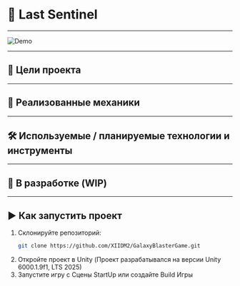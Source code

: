 # 🚀 Last Sentinel



---

![Demo](./demo.gif)

---

## 🎯 Цели проекта



---

## 🔧 Реализованные механики



---

## 🛠️ Используемые / планируемые технологии и инструменты



---

## 🔄 В разработке (WIP)



---

## ▶️ Как запустить проект

1. Склонируйте репозиторий:
   ```bash
   git clone https://github.com/XIIDM2/GalaxyBlasterGame.git
2. Откройте проект в Unity (Проект разрабатывался на версии Unity 6000.1.9f1, LTS 2025)
3. Запустите игру с Сцены StartUp или создайте Build Игры
